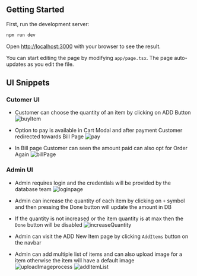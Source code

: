 ## Getting Started

First, run the development server:

```bash
npm run dev
```

Open [http://localhost:3000](http://localhost:3000) with your browser to see the result.

You can start editing the page by modifying `app/page.tsx`. The page auto-updates as you edit the file.

## UI Snippets 

### Cutomer UI

- Customer can choose the quantity of an item by clicking on ADD Button
![buyItem](https://github.com/user-attachments/assets/6247ce45-fcf8-45dc-a304-a1e6c82488bc)

- Option to pay is available in Cart Modal and after payment Customer redirected towards Bill Page
![pay](https://github.com/user-attachments/assets/f0001ef7-e3e6-4ccf-b289-9707e2681fa4)

- In Bill page Customer can seen the amount paid can also opt for Order Again
![billPage](https://github.com/user-attachments/assets/547664fe-259a-4b12-94ba-cf114317ea95)

### Admin UI

- Admin requires login and the credentials will be provided by the database team
![loginpage](https://github.com/user-attachments/assets/d28a840d-8efc-4235-922f-3c420f04f5da)

- Admin can increase the quantity of each item by clicking on  ```+``` symbol and then pressing the Done button will update the amount in DB
- If the quantity is not increased or the item quantity is at max then the ```Done``` button will be disabled 
![increaseQuantity](https://github.com/user-attachments/assets/a322a364-1fa8-4eda-8325-a46a5a140457)

- Admin can visit the ADD New Item page by clicking ```AddItems``` button on the navbar
- Admin can add multiple list of items and can also upload image for a item otherwise the item will have a default image
![uploadImageprocess](https://github.com/user-attachments/assets/ece07acf-bf1a-4979-bc44-bbd981e86b0f)
![addItemList](https://github.com/user-attachments/assets/f06b730c-7fc5-4ffd-b403-ff150efe0558)






